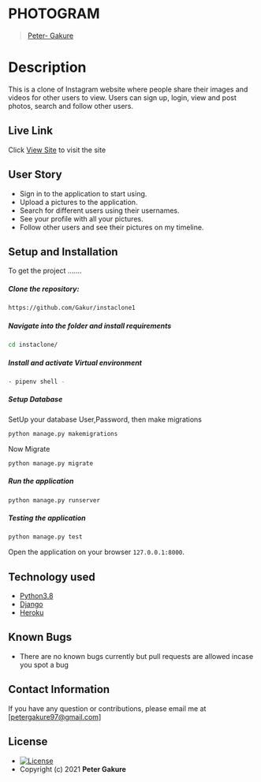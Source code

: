 # PHOTOGRAM

>[Peter- Gakure](https://github.com/Gakur/instaclone1)  
  
# Description  
This is a clone of  Instagram website where people share their  images and videos for other users to view. 
Users can sign up, login, view and post photos, search and follow other users.
##  Live Link  
 Click [View Site](https://instaclone-wk2.herokuapp.com/)  to visit the site
  
 
## User Story  
  
* Sign in to the application to start using.  
* Upload a pictures to the application. 
* Search for different users using their usernames.  
* See your profile with all your pictures.  
* Follow other users and see their pictures on my timeline.  
  
  
## Setup and Installation  
To get the project .......  
  
##### Clone the repository:  
 ```bash 
 https://github.com/Gakur/instaclone1
```
##### Navigate into the folder and install requirements  
 ```bash 
cd instaclone/
```
##### Install and activate Virtual environment 
 ```bash 
- pipenv shell -  
```  
 ##### Setup Database  
  SetUp your database User,Password, then make migrations
 ```bash 
python manage.py makemigrations
 ``` 
 Now Migrate  
 ```bash 
 python manage.py migrate 
```
##### Run the application  
 ```bash 
 python manage.py runserver 
``` 

##### Testing the application  
 ```bash 
 python manage.py test 
```
Open the application on your browser `127.0.0.1:8000`.  
  
  
## Technology used  
  
* [Python3.8](https://www.python.org/)  
* [Django ](https://docs.djangoproject.com/en/2.2/)  
* [Heroku](https://heroku.com)  
  
  
## Known Bugs  
* There are no known bugs currently but pull requests are allowed incase you spot a bug  
  
## Contact Information   
If you have any question or contributions, please email me at [petergakure97@gmail.com]  
  
## License 

* [![License](https://img.shields.io/packagist/l/loopline-systems/closeio-api-wrapper.svg)](https://github.com/Gakur/instaclone1/Picture-Globe/blob/master/LICENSE)  
* Copyright (c) 2021 **Peter Gakure**